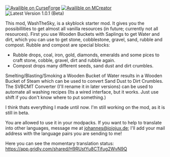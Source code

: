 [![Availible on CurseForge](https://img.shields.io/badge/Availible%20on-CurseForge-green.svg)](https://www.curseforge.com/minecraft/mc-mods/washthesky)
[![Availible on MCreator](https://img.shields.io/badge/Availible%20on-MCreator-green.svg)](https://mcreator.net/modification/88937/wash-sky)
![Latest Version 1.0.1 (Beta)](https://img.shields.io/badge/Latest%20version-1.0.1%20(Beta)-green.svg)
 
This mod, WashTheSky, is a skyblock starter mod. It gives you the possibillities to get almost all vanilla resources (in future; currently not all resources). 
First you use Wooden Buckets with Saplings to get Water and dirt, which you can use to get stone, cobblestone, gravel, sand, rubble and compost. 
Rubble and compost are special blocks: 
* Rubble drops, coal, iron, gold, diamonds, emeralds and some pices to craft stone, cobble, gravel, dirt and rubble again. 
* Compost drops many different seeds, sand dust and dirt crumbles. 
 
Smelting/Blasting/Smoking a Wooden Bucket of Water results in a Wooden Bucket of Steam which can be used to convert Sand Dust to Dirt Crumbles. 
The SVBCMT Converter (I'll rename it in later versions) can be used to automate all washing recipes (Its a wired interface, but it works. Just use shift if you don't know where to put something.) 
 
I think thats everything I made until now. I'm still working on the mod, as it is still in beta. 
 
 
You are allowed to use it in your modpacks.
If you want to help to translate into other languages, message me at johannes@jojojux.de; I'll add your mail address with the language pairs you are sending to me!
 
Here you can see the momentary translation status: https://app.gridly.com/shared/H9RUstYu8CTifug2WvN9Q 
